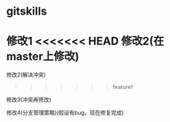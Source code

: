 # gitskills
修改1
<<<<<<< HEAD
修改2(在master上修改)
=======
修改2(解决冲突)
>>>>>>> feature1

修改3(冲突再修改)

修改4(分支管理策略)(假设有bug，现在修复完成)
